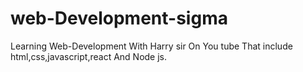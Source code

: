 # web-Development-sigma
Learning Web-Development With Harry sir On You tube That include html,css,javascript,react And Node js.
